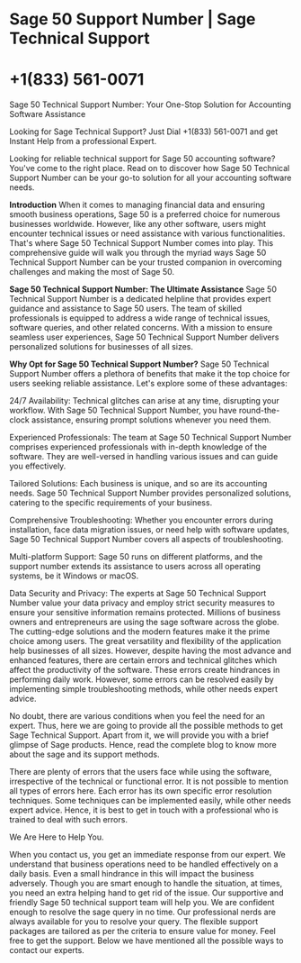 # Sage 50 Support Number | Sage Technical Support
# +1(833) 561-0071 

Sage 50 Technical Support Number: Your One-Stop Solution for Accounting Software Assistance

Looking for Sage Technical Support? Just Dial +1(833) 561-0071 and get Instant Help from a professional Expert. 

Looking for reliable technical support for Sage 50 accounting software? You've come to the right place. Read on to discover how Sage 50 Technical Support Number can be your go-to solution for all your accounting software needs.

**Introduction**
When it comes to managing financial data and ensuring smooth business operations, Sage 50 is a preferred choice for numerous businesses worldwide. However, like any other software, users might encounter technical issues or need assistance with various functionalities. That's where Sage 50 Technical Support Number comes into play. This comprehensive guide will walk you through the myriad ways Sage 50 Technical Support Number can be your trusted companion in overcoming challenges and making the most of Sage 50.

**Sage 50 Technical Support Number: The Ultimate Assistance**
Sage 50 Technical Support Number is a dedicated helpline that provides expert guidance and assistance to Sage 50 users. The team of skilled professionals is equipped to address a wide range of technical issues, software queries, and other related concerns. With a mission to ensure seamless user experiences, Sage 50 Technical Support Number delivers personalized solutions for businesses of all sizes.

**Why Opt for Sage 50 Technical Support Number?**
Sage 50 Technical Support Number offers a plethora of benefits that make it the top choice for users seeking reliable assistance. Let's explore some of these advantages:

24/7 Availability: Technical glitches can arise at any time, disrupting your workflow. With Sage 50 Technical Support Number, you have round-the-clock assistance, ensuring prompt solutions whenever you need them.

Experienced Professionals: The team at Sage 50 Technical Support Number comprises experienced professionals with in-depth knowledge of the software. They are well-versed in handling various issues and can guide you effectively.

Tailored Solutions: Each business is unique, and so are its accounting needs. Sage 50 Technical Support Number provides personalized solutions, catering to the specific requirements of your business.

Comprehensive Troubleshooting: Whether you encounter errors during installation, face data migration issues, or need help with software updates, Sage 50 Technical Support Number covers all aspects of troubleshooting.

Multi-platform Support: Sage 50 runs on different platforms, and the support number extends its assistance to users across all operating systems, be it Windows or macOS.

Data Security and Privacy: The experts at Sage 50 Technical Support Number value your data privacy and employ strict security measures to ensure your sensitive information remains protected.
Millions of business owners and entrepreneurs are using the sage software across the globe. The cutting-edge solutions and the modern features make it the prime choice among users. The great versatility and flexibility of the application help businesses of all sizes. However, despite having the most advance and enhanced features, there are certain errors and technical glitches which affect the productivity of the software. These errors create hindrances in performing daily work. However, some errors can be resolved easily by implementing simple troubleshooting methods, while other needs expert advice. 

No doubt, there are various conditions when you feel the need for an expert. Thus, here we are going to provide all the possible methods to get Sage Technical Support. Apart from it, we will provide you with a brief glimpse of Sage products. Hence, read the complete blog to know more about the sage and its support methods.

There are plenty of errors that the users face while using the software, irrespective of the technical or functional error. It is not possible to mention all types of errors here. Each error has its own specific error resolution techniques. Some techniques can be implemented easily, while other needs expert advice. Hence, it is best to get in touch with a professional who is trained to deal with such errors.

We Are Here to Help You.

When you contact us, you get an immediate response from our expert. We understand that business operations need to be handled effectively on a daily basis. Even a small hindrance in this will impact the business adversely. Though you are smart enough to handle the situation, at times, you need an extra helping hand to get rid of the issue. Our supportive and friendly Sage 50 technical support team will help you. We are confident enough to resolve the sage query in no time. Our professional nerds are always available for you to resolve your query. The flexible support packages are tailored as per the criteria to ensure value for money. Feel free to get the support. Below we have mentioned all the possible ways to contact our experts.


